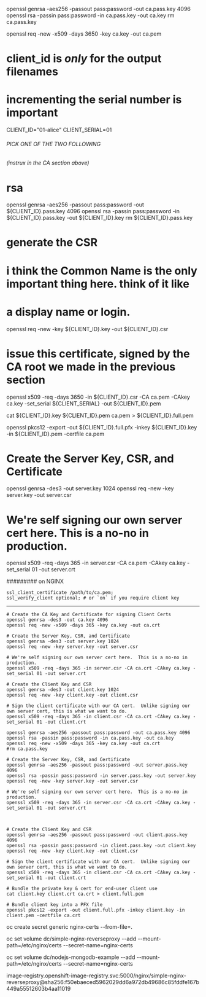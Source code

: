 openssl genrsa -aes256 -passout pass:password -out ca.pass.key 4096
openssl rsa -passin pass:password -in ca.pass.key -out ca.key
rm ca.pass.key



openssl req -new -x509 -days 3650 -key ca.key -out ca.pem

# client_id is *only* for the output filenames
# incrementing the serial number is important
CLIENT_ID="01-alice"
CLIENT_SERIAL=01

###### PICK ONE OF THE TWO FOLLOWING ######
###### (instrux in the CA section above) ######
# rsa
openssl genrsa -aes256 -passout pass:password -out ${CLIENT_ID}.pass.key 4096
openssl rsa -passin pass:password -in ${CLIENT_ID}.pass.key -out ${CLIENT_ID}.key
rm ${CLIENT_ID}.pass.key

# generate the CSR
# i think the Common Name is the only important thing here. think of it like
# a display name or login.
openssl req -new -key ${CLIENT_ID}.key -out ${CLIENT_ID}.csr

# issue this certificate, signed by the CA root we made in the previous section
openssl x509 -req -days 3650 -in ${CLIENT_ID}.csr -CA ca.pem -CAkey ca.key -set_serial ${CLIENT_SERIAL} -out ${CLIENT_ID}.pem


cat ${CLIENT_ID}.key ${CLIENT_ID}.pem ca.pem > ${CLIENT_ID}.full.pem

openssl pkcs12 -export -out ${CLIENT_ID}.full.pfx -inkey ${CLIENT_ID}.key -in ${CLIENT_ID}.pem -certfile ca.pem


# Create the Server Key, CSR, and Certificate
openssl genrsa -des3 -out server.key 1024
openssl req -new -key server.key -out server.csr

# We're self signing our own server cert here.  This is a no-no in production.
openssl x509 -req -days 365 -in server.csr -CA ca.pem -CAkey ca.key -set_serial 01 -out server.crt





######### on NGINX

    ssl_client_certificate /path/to/ca.pem;
    ssl_verify_client optional; # or `on` if you require client key


--------

```
# Create the CA Key and Certificate for signing Client Certs
openssl genrsa -des3 -out ca.key 4096
openssl req -new -x509 -days 365 -key ca.key -out ca.crt

# Create the Server Key, CSR, and Certificate
openssl genrsa -des3 -out server.key 1024
openssl req -new -key server.key -out server.csr

# We're self signing our own server cert here.  This is a no-no in production.
openssl x509 -req -days 365 -in server.csr -CA ca.crt -CAkey ca.key -set_serial 01 -out server.crt

# Create the Client Key and CSR
openssl genrsa -des3 -out client.key 1024
openssl req -new -key client.key -out client.csr

# Sign the client certificate with our CA cert.  Unlike signing our own server cert, this is what we want to do.
openssl x509 -req -days 365 -in client.csr -CA ca.crt -CAkey ca.key -set_serial 01 -out client.crt
```



```
openssl genrsa -aes256 -passout pass:password -out ca.pass.key 4096
openssl rsa -passin pass:password -in ca.pass.key -out ca.key
openssl req -new -x509 -days 365 -key ca.key -out ca.crt
#rm ca.pass.key

# Create the Server Key, CSR, and Certificate
openssl genrsa -aes256 -passout pass:password -out server.pass.key 4096
openssl rsa -passin pass:password -in server.pass.key -out server.key
openssl req -new -key server.key -out server.csr

# We're self signing our own server cert here.  This is a no-no in production.
openssl x509 -req -days 365 -in server.csr -CA ca.crt -CAkey ca.key -set_serial 01 -out server.crt



# Create the Client Key and CSR
openssl genrsa -aes256 -passout pass:password -out client.pass.key 4096
openssl rsa -passin pass:password -in client.pass.key -out client.key
openssl req -new -key client.key -out client.csr

# Sign the client certificate with our CA cert.  Unlike signing our own server cert, this is what we want to do.
openssl x509 -req -days 365 -in client.csr -CA ca.crt -CAkey ca.key -set_serial 01 -out client.crt

# Bundle the private key & cert for end-user client use
cat client.key client.crt ca.crt > client.full.pem

# Bundle client key into a PFX file
openssl pkcs12 -export -out client.full.pfx -inkey client.key -in client.pem -certfile ca.crt

```




oc create secret generic nginx-certs --from-file=.


oc set volume dc/simple-nginx-reverseproxy --add --mount-path=/etc/nginx/certs --secret-name=nginx-certs

oc set volume dc/nodejs-mongodb-example --add --mount-path=/etc/nginx/certs --secret-name=nginx-certs


image-registry.openshift-image-registry.svc:5000/nginx/simple-nginx-reverseproxy@sha256:f50ebaeced5962029dd6a972db49686c85fddfe167b449a55512603b4aa11019




